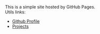 


This is a simple site hosted by GitHub Pages.  
Utils links:
- [Github Profile](https://github.com/RoxanaGoina)
- [Projects](./proiecte.md)
